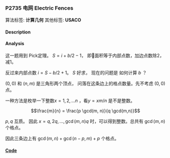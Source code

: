 
### P2735 电网 Electric Fences

算法标签: **计算几何**
其他标签: **USACO**

#### Description


#### Analysis

这一题用到 Pick定理。  $S = i + b / 2 - 1$，  即面积等于内部点数，加边点数除2， 减1。

反过来内部点数 $i = S - b / 2 + 1$。 $S$ 好求， 现在的问题是 如何计算 $b$ ？

$(0, 0)$ 和 $(n, m)$ 是三角形两个顶点， 问落在这条边上的格点数量。先不考虑 $(0, 0)$ 点。

一种方法是枚举一下整数$x = 1, 2, ... n$ ，看$y = xm/n$ 是不是整数。

$$\frac{m}{n} = \frac{p \gcd(m, n)}{q \gcd(m,n)}$$

$p, q$ 互质。 因此 $x = q, 2q, ..., \gcd(m, n)q$ 时，可以得到整数。总共有  $\gcd(m, n)$ 个格点。

因此三条边上有  $\gcd(m, n) + \gcd(n - p, m) + p$ 个格点。


#### [Code](../../cpp/27/p2735.cpp)


